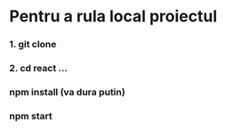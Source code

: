 # Pentru a rula local proiectul

### 1. git clone 

### 2. cd react ...

### npm install (va dura putin)

### npm start
